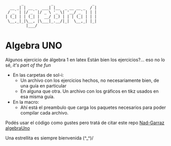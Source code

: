 ```
       _            _                 _ 
  __ _| | __ _  ___| |__  _ __ __ _  / |
 / _` | |/ _` |/ _ \ '_ \| '__/ _` | | |
| (_| | | (_| |  __/ |_) | | | (_| | | |
 \__,_|_|\__, |\___|_.__/|_|  \__,_| |_|
         |___/                          
```
# Algebra UNO

Algunos ejercicio de álgebra 1 en latex
Están bien los ejercicios?... eso no lo sé, _it's part of the fun_

- En las carpetas de sol-i:
    - Un archivo con los ejercicios hechos, no necesariamente bien, de una guía en particular
    - En alguna que otra. Un archivo con los gráficos en tikz usados en esa misma guía.
-   En la macro:
    - Ahí está el preambulo que carga los paquetes necesarios para poder compilar cada archivo.


Podés usar el código como gustes pero tratá de citar este repo [Nad-Garraz algebraUno](https://github.com/nad-garraz/algebraUno)

Una estrellita es siempre bienvenida
(^_^)/
